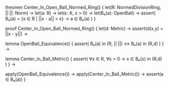 theorem Center_In_Open_Ball_Normed_Ring() {
  let(R: NormedDivisionRing, ||·||: Norm) →
  let(a: R) →
  let(ε: ℝ, ε > 0) →
  let(Bₑ(a): OpenBall) →
  assert(
    Bₑ(a) = {x ∈ R | ||x - a|| < ε} →
    a ∈ Bₑ(a)
  )
}

proof Center_In_Open_Ball_Normed_Ring() {
  let(d: Metric) →
  assert(d(x,y) = ||x - y||) →
  
  lemma OpenBall_Equivalence() {
    assert(
      Bₑ(a) in (R, ||·||) ↔ Bₑ(a) in (R,d)
    )
  } →
  
  lemma Center_In_Ball_Metric() {
    assert(
      ∀x ∈ R, ∀ε > 0 →
      x ∈ Bₑ(x) in (R,d)
    )
  } →
  
  apply(OpenBall_Equivalence()) →
  apply(Center_In_Ball_Metric()) →
  assert(a ∈ Bₑ(a))
}